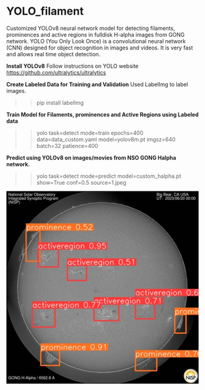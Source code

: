# YOLO_filament
Customized YOLOv8 neural network model for detecting filaments, prominences and active regions in fulldisk H-alpha images from GONG network.
YOLO (You Only Look Once) is a convolutional neural network (CNN) designed for object recognition in images and videos. It is very fast and allows real time object detection. 

**Install YOLOv8**
Follow instructions on YOLO website
https://github.com/ultralytics/ultralytics

**Create Labeled Data for Training and Validation**
Used LabelImg to label images. 
>> pip install labelImg

**Train Model for Filaments, prominences and Active Regions using Labeled data**
>> yolo task=detect mode=train epochs=400 data=data_custom.yaml model=yolov8m.pt imgsz=640 batch=32 patience=400

**Predict using YOLOv8 on images/movies from NSO GONG Halpha network.**
>>yolo task=detect mode=predict model=custom_halpha.pt show=True conf=0.5 source=1.jpeg

![alt text](https://github.com/sgosaiw/YOLO_filament/blob/main/1.jpeg?raw=true)

